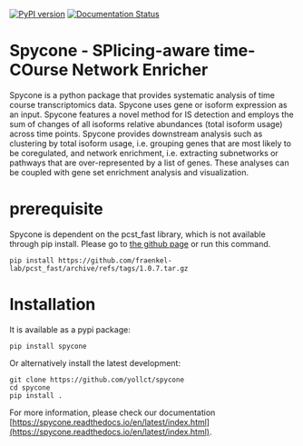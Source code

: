 [![PyPI version](https://badge.fury.io/py/spycone.svg)](https://badge.fury.io/py/spycone) 
[![Documentation Status](https://readthedocs.org/projects/spycone/badge/?version=latest)](https://spycone.readthedocs.io/en/latest/?badge=latest)

# Spycone - SPlicing-aware time-COurse Network Enricher

Spycone is a python package that provides systematic analysis of time course transcriptomics data. Spycone uses gene or isoform expression as an input. Spycone features a novel method for IS detection and employs the sum of changes of all isoforms relative abundances (total isoform usage) across time points. Spycone provides downstream analysis such as clustering by total isoform usage, i.e. grouping genes that are most likely to be coregulated, and network enrichment, i.e. extracting subnetworks or pathways that are over-represented by a list of genes. These analyses can be coupled with gene set enrichment analysis and visualization.

# prerequisite

Spycone is dependent on the pcst_fast library, which is not available through pip install. Please go to [the github page](https://github.com/fraenkel-lab/pcst_fast) or run this command.
```
pip install https://github.com/fraenkel-lab/pcst_fast/archive/refs/tags/1.0.7.tar.gz
```

# Installation
It is available as a pypi package:
```
pip install spycone
```

Or alternatively install the latest development:
```
git clone https://github.com/yollct/spycone
cd spycone
pip install .
```

For more information, please check our documentation [https://spycone.readthedocs.io/en/latest/index.html](https://spycone.readthedocs.io/en/latest/index.html).
